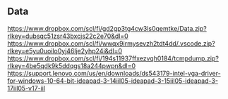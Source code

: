 ## Data
https://www.dropbox.com/scl/fi/gd2gp3tg4cw3ls0qemtke/Data.zip?rlkey=dubsqc51zsr43bxcjs22c2e70&dl=0
https://www.dropbox.com/scl/fi/wwqx9irmysevzh2tdt4dd/.vscode.zip?rlkey=e5yu0uoilo0yj46lje2yhp24i&dl=0
https://www.dropbox.com/scl/fi/194s11937ffxezvqh0184/tcmpdump.zip?rlkey=4be5qdk9k5ddqgs18a244pwpn&dl=0
https://support.lenovo.com/us/en/downloads/ds543179-intel-vga-driver-for-windows-10-64-bit-ideapad-3-14iil05-ideapad-3-15iil05-ideapad-3-17iil05-v17-iil